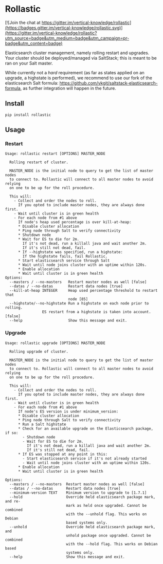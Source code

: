 Rollastic
=========

[![Join the chat at https://gitter.im/vertical-knowledge/rollastic](https://badges.gitter.im/vertical-knowledge/rollastic.svg)](https://gitter.im/vertical-knowledge/rollastic?utm_source=badge&utm_medium=badge&utm_campaign=pr-badge&utm_content=badge)

Elasticsearch cluster management, namely rolling restart and upgrades.
Your cluster should be deployed/managed via SaltStack; this is meant to be ran on your Salt master.

While currently not a *hard* requirement (as far as states applied on an upgrade, a highstate is performed), we
recommend to use our fork of the elasticsearch Salt formula: https://github.com/vkgit/saltstack-elasticsearch-formula,
as further integration will happen in the future.


Install
-------

```
pip install rollastic
```

Usage
-----

### Restart

```
Usage: rollastic restart [OPTIONS] MASTER_NODE

  Rolling restart of cluster.

  MASTER_NODE is the initial node to query to get the list of master nodes
  to connect to. Rollastic will connect to all master nodes to avoid relying
  on one to be up for the roll procedure.

  This will:
    - Collect and order the nodes to roll.
      If you opted to include master nodes, they are always done first.
    - Wait until cluster is in green health
    - For each node from #1 above
      If node's heap used percentage is over kill-at-heap:
      * Disable cluster allocation
      * Ping node through Salt to verify connectivity
      * Shutdown node
      * Wait for ES to die for 2m.
        If it's not dead, run a killall java and wait another 2m.
        If it's still not dead, fail.
      * If --highstate was specified, run a highstate:
        If the highstate fails, fail Rollastic.
      * Start elasticsearch service through Salt
      * Wait until node joins cluster with an uptime within 120s.
      * Enable allocation
      * Wait until cluster is in green health
Options:
  --masters / --no-masters   Restart master nodes as well [false]
  --datas / --no-datas       Restart data nodes [true]
  --kill-at-heap INTEGER     Heap used percentage threshold to restart that
                             node [85]
  --highstate/--no-highstate Run a highstate on each node prior to rolling.
			     ES restart from a highstate is taken into account. [false]
  --help                     Show this message and exit.
```

### Upgrade

```
Usage: rollastic upgrade [OPTIONS] MASTER_NODE

  Rolling upgrade of cluster.

  MASTER_NODE is the initial node to query to get the list of master nodes
  to connect to. Rollastic will connect to all master nodes to avoid relying
  on one to be up for the roll procedure.

  This will:
    - Collect and order the nodes to roll.
      If you opted to include master nodes, they are always done first.
    - Wait until cluster is in green health
    - For each node from #1 above
      If node's ES version is under minimum_version:
      * Disable cluster allocation
      * Ping node through Salt to verify connectivity
      * Run a Salt highstate
      * Check for an available upgrade on the Elasticsearch package, if so:
        - Shutdown node
        - Wait for ES to die for 2m.
          If it's not dead, run a killall java and wait another 2m.
          If it's still not dead, fail.
      * If ES was stopped at any point in this:
        - Start elasticsearch service if it's not already started
        - Wait until node joins cluster with an uptime within 120s.
      * Enable allocation
      * Wait until cluster is in green health

Options:
  --masters / --no-masters  Restart master nodes as well [false]
  --datas / --no-datas      Restart data nodes [true]
  --minimum-version TEXT    Minimum version to upgrade to [1.7.1]
  --hold                    Override held elasticsearch package mark, and re-
                            mark as held once upgraded. Cannot be combined
                            with the --unhold flag. This works on Debian
                            based systems only.
  --unhold                  Override held elasticsearch package mark, and
                            unhold package once upgraded. Cannot be combined
                            with the --hold flag. This works on Debian based
                            systems only.
  --help                    Show this message and exit.
```
